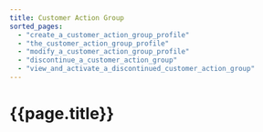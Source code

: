 ```yaml
---
title: Customer Action Group
sorted_pages:
  - "create_a_customer_action_group_profile"
  - "the_customer_action_group_profile"
  - "modify_a_customer_action_group_profile"
  - "discontinue_a_customer_action_group"
  - "view_and_activate_a_discontinued_customer_action_group"
---
```

# {{page.title}}
